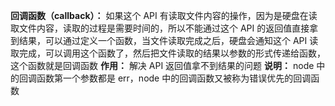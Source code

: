 **回调函数（callback）：** 如果这个 API 有读取文件内容的操作，因为是硬盘在读取文件内容，读取的过程是需要时间的，所以不能通过这个 API 的返回值直接拿到结果，可以通过定义一个函数，当文件读取完成之后，硬盘会通知这个 API 读取完成，可以调用这个函数了，然后把文件读取的结果以参数的形式传递给函数，这个函数就是回调函数
**作用：** 解决 API 返回值拿不到结果的问题
**说明：** node 中的回调函数第一个参数都是 err，node 中的回调函数又被称为错误优先的回调函数